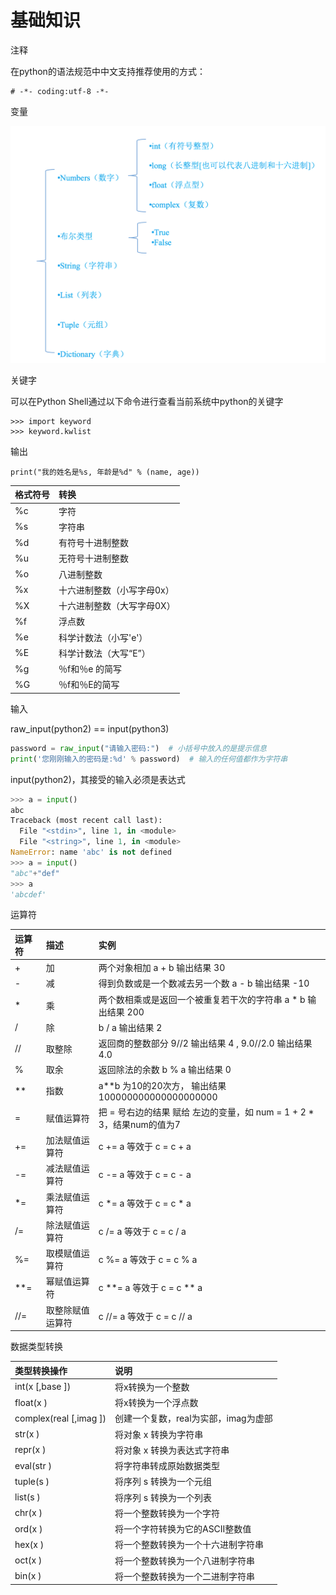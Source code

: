 # 基础知识

注释

在python的语法规范中中文支持推荐使用的方式：

```text
# -*- coding:utf-8 -*-
```

变量

![&#x53D8;&#x91CF;&#x53CA;&#x5176;&#x7C7B;&#x578B;](../../.gitbook/assets/image%20%2878%29.png)

关键字

可以在Python Shell通过以下命令进行查看当前系统中python的关键字

```text
>>> import keyword
>>> keyword.kwlist
```

输出

```text
print("我的姓名是%s, 年龄是%d" % (name, age))
```

| 格式符号 | 转换 |
| :--- | :--- |
| %c | 字符 |
| %s | 字符串 |
| %d | 有符号十进制整数 |
| %u | 无符号十进制整数 |
| %o | 八进制整数 |
| %x | 十六进制整数（小写字母0x） |
| %X | 十六进制整数（大写字母0X） |
| %f | 浮点数 |
| %e | 科学计数法（小写'e'） |
| %E | 科学计数法（大写“E”） |
| %g | ％f和％e 的简写 |
| %G | ％f和％E的简写 |

输入

raw\_input\(python2\) == input\(python3\)

```python
password = raw_input("请输入密码:")  # 小括号中放入的是提示信息
print('您刚刚输入的密码是:%d' % password)  # 输入的任何值都作为字符串
```

input\(python2\)，其接受的输入必须是表达式

```python
>>> a = input()
abc
Traceback (most recent call last):
  File "<stdin>", line 1, in <module>
  File "<string>", line 1, in <module>
NameError: name 'abc' is not defined
>>> a = input()
"abc"+"def"
>>> a
'abcdef'
```

运算符

| 运算符       | 描述 | 实例 |
| :--- | :--- | :--- |
| + | 加 | 两个对象相加 a + b 输出结果 30 |
| - | 减 | 得到负数或是一个数减去另一个数 a - b 输出结果 -10 |
| \* | 乘 | 两个数相乘或是返回一个被重复若干次的字符串 a \* b 输出结果 200 |
| / | 除 | b / a 输出结果 2 |
| // | 取整除 | 返回商的整数部分 9//2 输出结果 4 , 9.0//2.0 输出结果 4.0 |
| % | 取余 | 返回除法的余数 b % a 输出结果 0 |
| \*\* | 指数 | a\*\*b 为10的20次方， 输出结果 100000000000000000000 |
| = | 赋值运算符 | 把 = 号右边的结果 赋给 左边的变量，如 num = 1 + 2 \* 3，结果num的值为7 |
| += | 加法赋值运算符 | c += a 等效于 c = c + a |
| -= | 减法赋值运算符 | c -= a 等效于 c = c - a |
| \*= | 乘法赋值运算符 | c \*= a 等效于 c = c \* a |
| /= | 除法赋值运算符 | c /= a 等效于 c = c / a |
| %= | 取模赋值运算符 | c %= a 等效于 c = c % a |
| \*\*= | 幂赋值运算符 | c \*\*= a 等效于 c = c \*\* a |
| //= | 取整除赋值运算符          | c //= a 等效于 c = c // a |

数据类型转换

| 类型转换操作 | 说明 |
| :--- | :--- |
| int\(x \[,base \]\) | 将x转换为一个整数 |
| float\(x \) | 将x转换为一个浮点数 |
| complex\(real \[,imag \]\) | 创建一个复数，real为实部，imag为虚部 |
| str\(x \) | 将对象 x 转换为字符串 |
| repr\(x \) | 将对象 x 转换为表达式字符串 |
| eval\(str \) | 将字符串转成原始数据类型 |
| tuple\(s \) | 将序列 s 转换为一个元组 |
| list\(s \) | 将序列 s 转换为一个列表 |
| chr\(x \) | 将一个整数转换为一个字符 |
| ord\(x \) | 将一个字符转换为它的ASCII整数值 |
| hex\(x \) | 将一个整数转换为一个十六进制字符串 |
| oct\(x \) | 将一个整数转换为一个八进制字符串 |
| bin\(x \) | 将一个整数转换为一个二进制字符串 |



